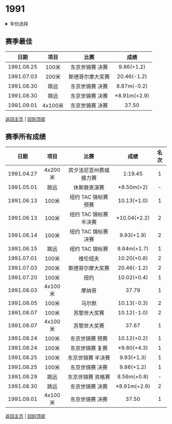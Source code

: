 # 1991

<details>
<summary>年份选择</summary>

- [1982](./1982.md)

- [1983](./1983.md)

- [1984](./1984.md)

- [1991](./1991.md)

</details>

## 赛季最佳

|    日期    |  项目   |       比赛       |     成绩     |
| :--------: | :-----: | :--------------: | :----------: |
| 1991.08.25 |  100米  | 东京世锦赛 决赛  |  9.86(+1.2)  |
| 1991.07.03 |  200米  | 斯德哥尔摩大奖赛 | 20.46(-1.2)  |
| 1991.08.30 |  跳远   | 东京世锦赛 决赛  | 8.87m(-0.2)  |
| 1991.08.30 |  跳远   | 东京世锦赛 决赛  | *8.91m(+2.9) |
| 1991.09.01 | 4x100米 | 东京世锦赛 决赛  |    37.50     |

[返回主页](../Profile.md) | [回到顶部](#1991)

## 赛季所有成绩

|    日期    |  项目   |          比赛          |     成绩     | 名次 |
| :--------: | :-----: | :--------------------: | :----------: | :--: |
| 1991.04.27 | 4x200米 | 宾夕法尼亚州费城接力赛 |   1:19.45    |  1   |
| 1991.05.01 |  跳远   |      休斯敦表演赛      |  *8.50m(>2)  |  -   |
| 1991.06.13 |  100米  |  纽约 TAC 锦标赛 预赛  | 10.13(+1.0)  |  1   |
| 1991.06.13 |  100米  | 纽约 TAC 锦标赛 半决赛 | *10.04(+2.2) |  2   |
| 1991.06.14 |  100米  |  纽约 TAC 锦标赛 决赛  |  9.93(+1.9)  |  2   |
| 1991.06.15 |  跳远   |    纽约 TAC 锦标赛     | 8.64m(+1.7)  |  1   |
| 1991.07.01 |  100米  |        维伦纽夫        | 10.20(+0.8)  |  2   |
| 1991.07.03 |  200米  |    斯德哥尔摩大奖赛    | 20.46(-1.2)  |  2   |
| 1991.07.20 |  100米  |          纽约          | 10.02(+0.4)  |  1   |
| 1991.08.03 | 4x100米 |         摩纳哥         |    37.79     |  1   |
| 1991.08.05 |  100米  |         马尔默         | 10.13(-0.3)  |  2   |
| 1991.08.07 |  100米  |      苏黎世大奖赛      | 10.12(-1.0)  |  2   |
| 1991.08.07 | 4x100米 |      苏黎世大奖赛      |    37.67     |  1   |
| 1991.08.24 |  100米  |    东京世锦赛 预赛     | 10.12(+0.2)  |  1   |
| 1991.08.24 |  100米  |    东京世锦赛 复赛     | *9.80(+4.3)  |  1   |
| 1991.08.25 |  100米  |   东京世锦赛 半决赛    |  9.93(+1.3)  |  1   |
| 1991.08.25 |  100米  |    东京世锦赛 决赛     |  9.86(+1.2)  |  1   |
| 1991.08.29 |  跳远   |   东京世锦赛 资格赛    | 8.56m(+0.8)  |  -   |
| 1991.08.30 |  跳远   |    东京世锦赛 决赛     | *8.91m(+2.9) |  2   |
| 1991.09.01 | 4x100米 |    东京世锦赛 决赛     |    37.50     |  1   |

[返回主页](../Profile.md) | [回到顶部](#1991)
